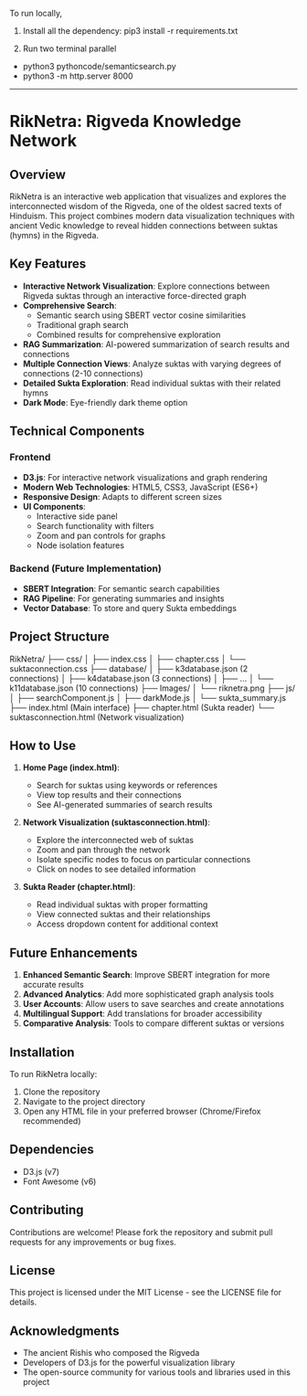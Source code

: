 To run locally,

1. Install all the dependency: pip3 install -r requirements.txt

2. Run two terminal parallel
- python3 pythoncode/semanticsearch.py
- python3 -m http.server 8000
___________________________________

# RikNetra: Rigveda Knowledge Network

## Overview
RikNetra is an interactive web application that visualizes and explores the interconnected wisdom of the Rigveda, one of the oldest sacred texts of Hinduism. This project combines modern data visualization techniques with ancient Vedic knowledge to reveal hidden connections between suktas (hymns) in the Rigveda.

## Key Features
- **Interactive Network Visualization**: Explore connections between Rigveda suktas through an interactive force-directed graph
- **Comprehensive Search**: 
  - Semantic search using SBERT vector cosine similarities
  - Traditional graph search
  - Combined results for comprehensive exploration
- **RAG Summarization**: AI-powered summarization of search results and connections
- **Multiple Connection Views**: Analyze suktas with varying degrees of connections (2-10 connections)
- **Detailed Sukta Exploration**: Read individual suktas with their related hymns
- **Dark Mode**: Eye-friendly dark theme option

## Technical Components
### Frontend
- **D3.js**: For interactive network visualizations and graph rendering
- **Modern Web Technologies**: HTML5, CSS3, JavaScript (ES6+)
- **Responsive Design**: Adapts to different screen sizes
- **UI Components**:
  - Interactive side panel
  - Search functionality with filters
  - Zoom and pan controls for graphs
  - Node isolation features

### Backend (Future Implementation)
- **SBERT Integration**: For semantic search capabilities
- **RAG Pipeline**: For generating summaries and insights
- **Vector Database**: To store and query Sukta embeddings

## Project Structure
RikNetra/
├── css/
│ ├── index.css
│ ├── chapter.css
│ └── suktaconnection.css
├── database/
│ ├── k3database.json (2 connections)
│ ├── k4database.json (3 connections)
│ ├── ...
│ └── k11database.json (10 connections)
├── Images/
│ └── riknetra.png
├── js/
│ ├── searchComponent.js
│ ├── darkMode.js
│ └── sukta_summary.js
├── index.html (Main interface)
├── chapter.html (Sukta reader)
└── suktasconnection.html (Network visualization)


## How to Use
1. **Home Page (index.html)**:
   - Search for suktas using keywords or references
   - View top results and their connections
   - See AI-generated summaries of search results

2. **Network Visualization (suktasconnection.html)**:
   - Explore the interconnected web of suktas
   - Zoom and pan through the network
   - Isolate specific nodes to focus on particular connections
   - Click on nodes to see detailed information

3. **Sukta Reader (chapter.html)**:
   - Read individual suktas with proper formatting
   - View connected suktas and their relationships
   - Access dropdown content for additional context

## Future Enhancements
1. **Enhanced Semantic Search**: Improve SBERT integration for more accurate results
2. **Advanced Analytics**: Add more sophisticated graph analysis tools
3. **User Accounts**: Allow users to save searches and create annotations
4. **Multilingual Support**: Add translations for broader accessibility
5. **Comparative Analysis**: Tools to compare different suktas or versions

## Installation
To run RikNetra locally:
1. Clone the repository
2. Navigate to the project directory
3. Open any HTML file in your preferred browser (Chrome/Firefox recommended)

## Dependencies
- D3.js (v7)
- Font Awesome (v6)

## Contributing
Contributions are welcome! Please fork the repository and submit pull requests for any improvements or bug fixes.

## License
This project is licensed under the MIT License - see the LICENSE file for details.

## Acknowledgments
- The ancient Rishis who composed the Rigveda
- Developers of D3.js for the powerful visualization library
- The open-source community for various tools and libraries used in this project